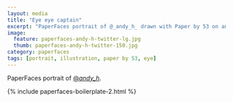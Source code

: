 ```yaml
---
layout: media
title: "Eye eye captain"
excerpt: "PaperFaces portrait of @_andy_h_ drawn with Paper by 53 on an iPad."
image: 
  feature: paperfaces-andy-h-twitter-lg.jpg
  thumb: paperfaces-andy-h-twitter-150.jpg
category: paperfaces
tags: [portrait, illustration, paper by 53, eye]
---
```


PaperFaces portrait of [@_andy_h_](http://twitter.com/_andy_h_).

{% include paperfaces-boilerplate-2.html %}